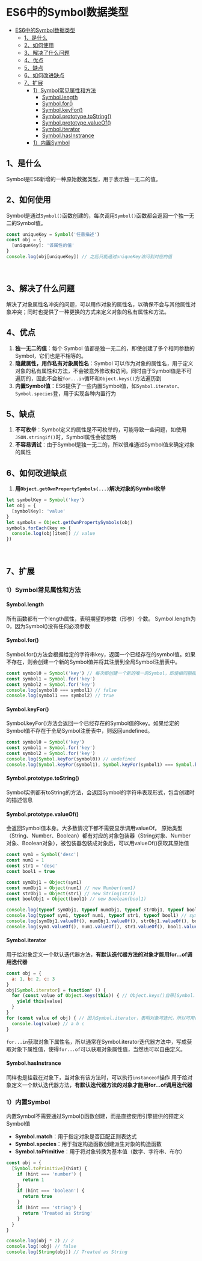 # ES6中的Symbol数据类型

- [ES6中的Symbol数据类型](#es6中的symbol数据类型)
  - [1、是什么](#1是什么)
  - [2、如何使用](#2如何使用)
  - [3、解决了什么问题](#3解决了什么问题)
  - [4、优点](#4优点)
  - [5、缺点](#5缺点)
  - [6、如何改进缺点](#6如何改进缺点)
  - [7、扩展](#7扩展)
    - [1）Symbol常见属性和方法](#1symbol常见属性和方法)
      - [Symbol.length](#symbollength)
      - [Symbol.for()](#symbolfor)
      - [Symbol.keyFor()](#symbolkeyfor)
      - [Symbol.prototype.toString()](#symbolprototypetostring)
      - [Symbol.prototype.valueOf()](#symbolprototypevalueof)
      - [Symbol.iterator](#symboliterator)
      - [Symbol.hasInstrance](#symbolhasinstrance)
    - [1）内置Symbol](#1内置symbol)

## 1、是什么

Symbol是ES6新增的一种原始数据类型，用于表示独一无二的值。
&nbsp;

## 2、如何使用

Symbol是通过`Symbol()`函数创建的，每次调用`Symbol()`函数都会返回一个独一无二的Symbol值。

```JavaScript
const uniqueKey = Symbol('任意描述')
const obj = {
  [uniqueKey]: '该属性的值'
}
console.log(obj[uniqueKey]) // 之后只能通过uniqueKey访问到对应的值
```

&nbsp;

## 3、解决了什么问题

解决了对象属性名冲突的问题，可以用作对象的属性名，以确保不会与其他属性对象冲突；同时也提供了一种更换的方式来定义对象的私有属性和方法。
&nbsp;

## 4、优点

1. **独一无二的值**：每个 Symbol 值都是独一无二的，即使创建了多个相同参数的 Symbol，它们也是不相等的。
2. **隐藏属性，用作私有对象属性名**：Symbol 可以作为对象的属性名，用于定义对象的私有属性和方法，不会被意外修改和访问。同时由于Symbol值是不可遍历的，因此不会被`for...in`循环和`Object.keys()`方法遍历到
3. **内置Symbol值**：ES6提供了一些内置Symbol值，如`Symbol.iterator`、`Symbol.species`登，用于实现各种内置行为
&nbsp;

## 5、缺点

1. **不可枚举**：Symbol定义的属性是不可枚举的，可能导致一些问题，如使用`JSON.stringif()`时，Symbol属性会被忽略
2. **不容易调试**：由于Symbol是独一无二的，所以很难通过Symbol值来确定对象的属性
&nbsp;

## 6、如何改进缺点

1. **用`Object.getOwnPropertySymbols(...)`解决对象的Symbol枚举**

  ```JavaScript
  let symbolKey = Symbol('key')
  let obj = {
    [symbolKey]: 'value'
  }
  let symbols = Object.getOwnPropertySymbols(obj)
  symbols.forEach(key => {
    console.log(obj[item]) // value
  })
  ```

&nbsp;

## 7、扩展

### 1）Symbol常见属性和方法

#### Symbol.length

所有函数都有一个length属性，表明期望的参数（形参）个数。
Symbol.length为0，因为Symbol()没有任何必须参数

#### Symbol.for()

Symbol.for()方法会根据给定的字符串key，返回一个已经存在的symbol值。如果不存在，则会创建一个新的Symbol值并将其注册到全局Symbol注册表中。

```JavaScript
const symbol0 = Symbol('key') // 每次都创建一个新的唯一的Symbol，即使相同额描述也会创建不同的Symbol，未放在全局Symbol
const symbol1 = Symbol.for('key')
const symbol2 = Symbol.for('key')
console.log(symbol0 === symbol1) // false
console.log(symbol1 === symbol2) // true
```

#### Symbol.keyFor()

Symbol.keyFor()方法会返回一个已经存在的Symbol值的key。如果给定的Symbol值不存在于全局Symbol注册表中，则返回undefined。

```JavaScript
const symbol0 = Symbol('key')
const symbol1 = Symbol.for('key')
const symbol2 = Symbol.for('key')
console.log(Symbol.keyFor(symbol0)) // undefined
console.log(Symbol.keyFor(symbol1), Symbol.keyFor(symbol1) === Symbol.keyFor(symbol2)) // key true
```

#### Symbol.prototype.toString()

Symbol实例都有toString的方法，会返回Symbol的字符串表现形式，包含创建时的描述信息

#### Symbol.prototype.valueOf()

会返回Symbol值本身。大多数情况下都不需要显示调用valueOf。
原始类型（String、Number、Boolean）都有对应的对象包装器（String对象、Number对象、Boolean对象），被包装器包装成对象后，可以用valueOf()获取其原始值

```JavaScript
const sym1 = Symbol('desc')
const num1 = 1
const str1 = 'desc'
const bool1 = true

const symObj1 = Object(sym1)
const numObj1 = Object(num1) // new Number(num1)
const strObj1 = Object(str1) // new String(str1)
const boolObj1 = Object(bool1) // new Boolean(bool1)

console.log(typeof symObj1, typeof numObj1, typeof strObj1, typeof boolObj1) // object object object object
console.log(typeof sym1, typeof num1, typeof str1, typeof bool1) // symbol number string boolean
console.log(symObj1.valueOf(), numObj1.valueOf(), strObj1.valueOf(), boolObj1.valueOf()) // Symbol(desc) 1 'desc' true
console.log(sym1.valueOf(), num1.valueOf(), str1.valueOf(), bool1.valueOf()) // Symbol(desc) 1 'desc' true
```

#### Symbol.iterator

用于给对象定义一个默认迭代器方法，**有默认迭代器方法的对象才能用for...of调用迭代器**

```JavaScript
const obj = {
  a: 1, b: 2, c: 3
}
obj[Symbol.iterator] = function* () {
  for (const value of Object.keys(this)) { // Object.keys()自带[Symbol.iterator]，所以可以for...of
    yield this[value]
  }
}
for (const value of obj) { // 因为Symbol.iterator，表明对象可迭代，所以可用for...of 循环迭代obj对象
  console.log(value) // a b c
}
```

`for...in`获取对象下属性名，所以通常在Symbol.iterator迭代器方法中，写成获取对象下属性值，使得`for...of`可以获取对象属性值，当然也可以自由定义。

#### Symbol.hasInstrance

同样也是挂载在对象下，当对象有该方法时，可以执行`instanceof`操作
用于给对象定义一个默认迭代器方法，**有默认迭代器方法的对象才能用for...of调用迭代器**




### 1）内置Symbol

内置Symbol不需要通过Symbol()函数创建，而是直接使用引擎提供的预定义Symbol值

- **Symbol.match**：用于指定对象是否匹配正则表达式
- **Symbol.species**：用于指定构造函数创建派生对象的构造函数
- **Symbol.toPrimitive**：用于将对象转换为基本值（数字、字符串、布尔）



```JavaScript
const obj = {
  [Symbol.toPrimitive](hint) {
    if (hint === 'number') {
      return 1
    }
    if (hint === 'boolean') {
      return true
    }
    if (hint === 'string') {
      return 'Treated as String'
    }
  }
}

console.log(obj * 2) // 2
console.log(!obj) // false
console.log(String(obj)) // Treated as String
```
